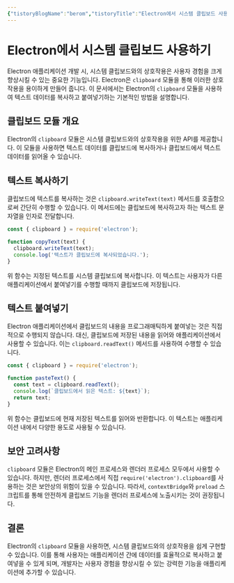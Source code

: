 ```yaml
---
{"tistoryBlogName":"berom","tistoryTitle":"Electron에서 시스템 클립보드 사용하기","tistoryTags":"electron","tistoryVisibility":3,"tistoryCategory":1071006,"tistorySkipModal":true,"tistoryPostId":573,"tistoryPostUrl":"https://berom.tistory.com/573","tags":["Electron"],"dg-publish":true,"permalink":"/encounters/electron/","dgPassFrontmatter":true,"noteIcon":"1","created":"2024-02-09T14:06:11.074+09:00","updated":"2024-03-16T19:20:04.422+09:00"}
---
```


# Electron에서 시스템 클립보드 사용하기

Electron 애플리케이션 개발 시, 시스템 클립보드와의 상호작용은 사용자 경험을 크게 향상시킬 수 있는 중요한 기능입니다. Electron은 `clipboard` 모듈을 통해 이러한 상호작용을 용이하게 만들어 줍니다. 이 문서에서는 Electron의 `clipboard` 모듈을 사용하여 텍스트 데이터를 복사하고 붙여넣기하는 기본적인 방법을 설명합니다.

## 클립보드 모듈 개요

Electron의 `clipboard` 모듈은 시스템 클립보드와의 상호작용을 위한 API를 제공합니다. 이 모듈을 사용하면 텍스트 데이터를 클립보드에 복사하거나 클립보드에서 텍스트 데이터를 읽어올 수 있습니다.

## 텍스트 복사하기

클립보드에 텍스트를 복사하는 것은 `clipboard.writeText(text)` 메서드를 호출함으로써 간단히 수행할 수 있습니다. 이 메서드에는 클립보드에 복사하고자 하는 텍스트 문자열을 인자로 전달합니다.

```javascript
const { clipboard } = require('electron');

function copyText(text) {
  clipboard.writeText(text);
  console.log('텍스트가 클립보드에 복사되었습니다.');
}
```

위 함수는 지정된 텍스트를 시스템 클립보드에 복사합니다. 이 텍스트는 사용자가 다른 애플리케이션에서 붙여넣기를 수행할 때까지 클립보드에 저장됩니다.

## 텍스트 붙여넣기

Electron 애플리케이션에서 클립보드의 내용을 프로그래매틱하게 붙여넣는 것은 직접적으로 수행되지 않습니다. 대신, 클립보드에 저장된 내용을 읽어와 애플리케이션에서 사용할 수 있습니다. 이는 `clipboard.readText()` 메서드를 사용하여 수행할 수 있습니다.

```javascript
const { clipboard } = require('electron');

function pasteText() {
  const text = clipboard.readText();
  console.log(`클립보드에서 읽은 텍스트: ${text}`);
  return text;
}
```

위 함수는 클립보드에 현재 저장된 텍스트를 읽어와 반환합니다. 이 텍스트는 애플리케이션 내에서 다양한 용도로 사용될 수 있습니다.

## 보안 고려사항

`clipboard` 모듈은 Electron의 메인 프로세스와 렌더러 프로세스 모두에서 사용할 수 있습니다. 하지만, 렌더러 프로세스에서 직접 `require('electron').clipboard`를 사용하는 것은 보안상의 위험이 있을 수 있습니다. 따라서, `contextBridge`와 `preload` 스크립트를 통해 안전하게 클립보드 기능을 렌더러 프로세스에 노출시키는 것이 권장됩니다.

## 결론

Electron의 `clipboard` 모듈을 사용하면, 시스템 클립보드와의 상호작용을 쉽게 구현할 수 있습니다. 이를 통해 사용자는 애플리케이션 간에 데이터를 효율적으로 복사하고 붙여넣을 수 있게 되며, 개발자는 사용자 경험을 향상시킬 수 있는 강력한 기능을 애플리케이션에 추가할 수 있습니다.